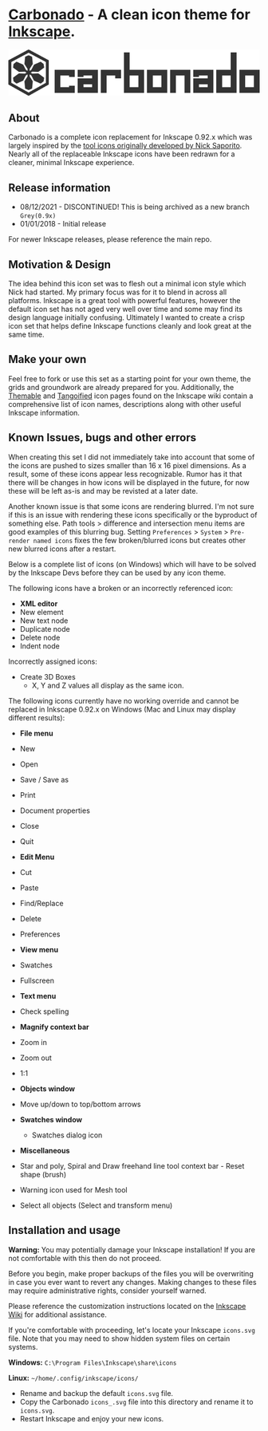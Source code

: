 # [Carbonado](https://en.wikipedia.org/wiki/Carbonado) - A clean icon theme for [Inkscape](https://inkscape.org/).

![Carbonado - A clean icon theme for Inkscape](carbonado.png)

## About

Carbonado is a complete icon replacement for Inkscape 0.92.x which was largely inspired by the [tool icons originally developed by Nick Saporito](http://logosbynick.com/new-icons-for-inkscape/). Nearly all of the replaceable Inkscape icons have been redrawn for a cleaner, minimal Inkscape experience.


## Release information

- 08/12/2021 - DISCONTINUED! This is being archived as a new branch `Grey(0.9x)`
- 01/01/2018 - Initial release


For newer Inkscape releases, please reference the main repo.

## Motivation & Design

The idea behind this icon set was to flesh out a minimal icon style which Nick had started. My primary focus was for it to blend in across all platforms. Inkscape is a great tool with powerful features, however the default icon set has not aged very well over time and some may find its design language initially confusing. Ultimately I wanted to create a crisp icon set that helps define Inkscape functions cleanly and look great at the same time.

## Make your own

Feel free to fork or use this set as a starting point for your own theme, the grids and groundwork are already prepared for you. Additionally, the [Themable](http://wiki.inkscape.org/wiki/index.php/Themable_icons) and [Tangoified](http://wiki.inkscape.org/wiki/index.php/TangoifiedIcons) icon pages found on the Inkscape wiki contain a comprehensive list of icon names, descriptions along with other useful Inkscape information.

## Known Issues, bugs and other errors

When creating this set I did not immediately take into account that some of the icons are pushed to sizes smaller than 16 x 16 pixel dimensions. As a result, some of these icons appear less recognizable. Rumor has it that there will be changes in how icons will be displayed in the future, for now these will be left as-is and may be revisted at a later date.

Another known issue is that some icons are rendering blurred. I'm not sure if this is an issue with rendering these icons specifically or the byproduct of something else. Path tools > difference and intersection menu items are good examples of this blurring bug. Setting `Preferences` > `System` > `Pre-render named icons` fixes the few broken/blurred icons but creates other new blurred icons after a restart.

Below is a complete list of icons (on Windows) which will have to be solved by the Inkscape Devs before they can be used by any icon theme.

The following icons have a broken or an incorrectly referenced icon:
 - **XML editor**
  - New element
  - New text node
  - Duplicate node
  - Delete node
  - Indent node


Incorrectly assigned icons:
- Create 3D Boxes
  - X, Y and Z values all display as the same icon.


The following icons currently have no working override and cannot be replaced in Inkscape 0.92.x on Windows (Mac and Linux may display different results):

 - **File menu**
  - New
  - Open
  - Save / Save as
  - Print
  - Document properties
  - Close
  - Quit


 - **Edit Menu**
  - Cut
  - Paste
  - Find/Replace
  - Delete
  - Preferences


 - **View menu**
  - Swatches
  - Fullscreen


 - **Text menu**
  - Check spelling


 - **Magnify context bar**
  - Zoom in
  - Zoom out
  - 1:1


 - **Objects window**
  - Move up/down to top/bottom arrows


 - **Swatches window**
   - Swatches dialog icon


 - **Miscellaneous**
  - Star and poly, Spiral and Draw freehand line tool context bar - Reset shape (brush)
  - Warning icon used for Mesh tool
  - Select all objects (Select and transform menu)

## Installation and usage

**Warning:** You may potentially damage your Inkscape installation! If you are not comfortable with this then do not proceed.

Before you begin, make proper backups of the files you will be overwriting in case you ever want to revert any changes. Making changes to these files may require administrative rights, consider yourself warned.

Please reference the customization instructions located on the [Inkscape Wiki]( http://wiki.inkscape.org/wiki/index.php/Customizing_Inkscape) for additional assistance.

If you're comfortable with proceeding, let's locate your Inkscape `icons.svg` file. Note that you may need to show hidden system files on certain systems.

**Windows:** `C:\Program Files\Inkscape\share\icons`

**Linux:** `~/home/.config/inkscape/icons/`

- Rename and backup the default `icons.svg` file.
- Copy the Carbonado `icons_.svg` file into this directory and rename it to `icons.svg`.
- Restart Inkscape and enjoy your new icons.

